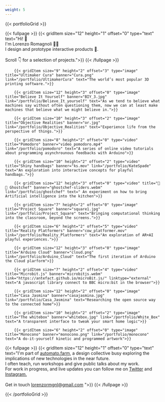 ```yaml
---
weight: 5
---
```


{{< portfolioGrid >}}

{{< fullpage >}}
		{{< gridItem size="12" height="1" offset="0" type="text" text="Hi! 👋  <br/> I'm Lorenzo Romagnoli 👨‍💻<br/> I design and prototype interactive products 🤖. <br/> <br/> Scroll 👇 for a selection of projects.">}}
{{< /fullpage >}}

		{{< gridItem size="9" height="2" offset="3" type="image" title="Ultimaker Cura" banner="Cura.png" link="/portfolio/UltimakerCura" text="The world’s most popular 3D printing software.">}}

	 	{{< gridItem size="12" height="3" offset="0" type="image" title="Believe It Yourself" banner="BIY_3.jpg" link="/portfolio/Believe_It_yourself" text="As we tend to believe what machines say without often questioning them, now we can at least make machines that believe what we might believe in.">}}

		{{< gridItem size="10" height="3" offset="2" type="image" title="Objective Realities" banner="or.jpg" link="/portfolio/Objective_Realities" text="Experience life from the perspective of things.">}}

		{{< gridItem size="8" height="2" offset="0" type="video" title="Pomodoro" banner="video_pomodoro.mp4" link="/portfolio/pomodoro" text="A series of online video tutorials about programming asynchrounous feedbacks with Arduino">}}

		{{< gridItem size="10" height="2" offset="2" type="video" title="Shiny handbags" banner="ks.mov" link="/portfolio/KateSpade" text="An exploration into interactive concepts for playful handbags.">}}

		{{< gridItem size="12" height="3" offset="0" type="video" title="👻🍳 Ghostchef" banner="ghostchef-sliders.webm" link="/portfolio/ghostchef" text=" An experiment on how to bring Artificial intelligence into the kitchen">}}

		{{< gridItem size="7" height="2" offset="0" type="image" title="Project Square" banner="square1.jpg" link="/portfolio/Project_Square" text="Bringing computational thinking into the classroom, beyond the screens.">}}

		{{< gridItem size="6" height="2" offset="5" type="video" title="Reality Platformers" banner="cow_platformer.mov" link="/portfolio/Reality_Platformers" text="An exploration of AR+AI playful experiences.">}}

		{{< gridItem size="12" height="3" offset="0" type="image" title="Arduino Cloud" banner="cloud.png" link="/portfolio/Arduino_Cloud" text="The first iteration of Arduino the Cloud plarform">}}

		{{< gridItem size="7" height="2" offset="4" type="video" title="Microbit.js" banner="microbitjs.webm" link="https://antefact.github.io/microBit.js/" linktype="external" text="A javascript library connect to BBC micro:bit in the browser">}}

		{{< gridItem size="12" height="2" offset="0" type="image" title="Casa Jasmina" banner="casajasmina.jpg" link="/portfolio/Casa_Jasmina" text="Researching the open source way to the connected home">}}

		{{< gridItem size="10" height="2" offset="2" type="image" title="The whitebox" banner="whitebox.jpg" link="/portfolio/White_Box" text="A transparent interface to tweak your smart home logic">}}

		{{< gridItem size="6" height="2" offset="0" type="image" title="Monocono" banner="monocono.png" link="/portfolio/monocono" text="A do-it-yourself kinetic and programmed artwork">}}

{{< fullpage >}}
		{{< gridItem size="12" height="1" offset="0" type="text" text="I'm part of [automato.farm](automato.farm), a design collective busy exploring the implications of new technologies in the near future. <br>I often teach, run workshops and give public talks about my work.<br> For work in progress, and live updates you can follow me on [Twitter](https://twitter.com/10r3n20) and [Instagram.](https://www.instagram.com/10r3n20/)<br><br> Get in touch lorenzormgnl@gmail.com ">}}
{{< /fullpage >}}


{{< /portfolioGrid >}}
